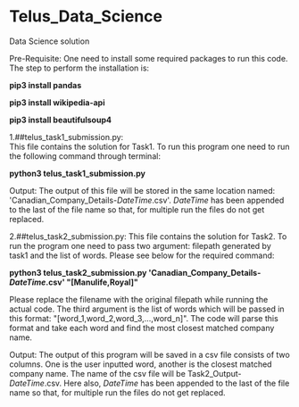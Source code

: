 # Telus_Data_Science
Data Science solution 

Pre-Requisite:
One need to install some required packages to run this code. The step to perform the installation is:

**pip3 install pandas**

**pip3 install wikipedia-api**

**pip3 install beautifulsoup4**

1.##telus_task1_submission.py:  
This file contains the solution for Task1. To run this program one need to run the following command through terminal:

**python3 telus_task1_submission.py**

Output: The output of this file will be stored in the same location named: 'Canadian_Company_Details-_DateTime_.csv'. _DateTime_ has been appended to the last of the file name so that, for multiple run the files do not get replaced.

2.##telus_task2_submission.py:
This file contains the solution for Task2. To run the program one need to pass two argument: filepath generated by task1 and the list of words. Please see below for the required command:

**python3 telus_task2_submission.py 'Canadian_Company_Details-_DateTime_.csv' "[Manulife,Royal]"**

Please replace the filename with the original filepath while running the actual code. The third argument is the list of words which will be passed in this format: "[word_1,word_2,word_3,...,word_n]". The code will parse this format and take each word and find the most closest matched company name.

Output: The output of this program will be saved in a csv file consists of two columns. One is the user inputted word, another is the closest matched company name. The name of the csv file will be Task2_Output-_DateTime_.csv. Here also, _DateTime_ has been appended to the last of the file name so that, for multiple run the files do not get replaced.
